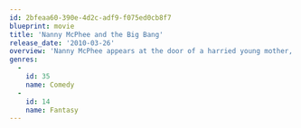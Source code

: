 ```yaml
---
id: 2bfeaa60-390e-4d2c-adf9-f075ed0cb8f7
blueprint: movie
title: 'Nanny McPhee and the Big Bang'
release_date: '2010-03-26'
overview: 'Nanny McPhee appears at the door of a harried young mother, Mrs. Isabel Green, who is trying to run the family farm while her husband is away at war. But once she’s arrived, Nanny McPhee discovers that the children are fighting a war of their own against two spoiled city cousins who have just moved in. Relying on everything from a flying motorcycle and a statue that comes to life to a tree-climbing piglet and a baby elephant, Nanny uses her magic to teach her mischievous charges five new lessons.'
genres:
  -
    id: 35
    name: Comedy
  -
    id: 14
    name: Fantasy
---
```

